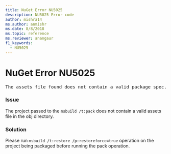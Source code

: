 ```yaml
---
title: NuGet Error NU5025
description: NU5025 Error code
author: mishra14
ms.author: anmishr
ms.date: 8/8/2018
ms.topic: reference
ms.reviewer: anangaur
f1_keywords: 
  - NU5025
---
```


# NuGet Error NU5025
<pre>The assets file found does not contain a valid package spec. Try restoring the project again. The location of the assets file is F:\project\obj\project.assets.json.</pre>

### Issue

The project passed to the `msbuild /t:pack` does not contain a valid assets file in the obj directory.


### Solution

Please run `msbuild /t:restore /p:restoreforce=true` operation on the project being packaged before running the pack operation.

